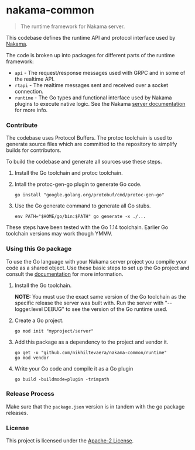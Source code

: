 nakama-common
===

> The runtime framework for Nakama server.

This codebase defines the runtime API and protocol interface used by [Nakama](https://github.com/heroiclabs/nakama).

The code is broken up into packages for different parts of the runtime framework:

* `api` - The request/response messages used with GRPC and in some of the realtime API.
* `rtapi` - The realtime messages sent and received over a socket connection.
* `runtime` - The Go types and functional interface used by Nakama plugins to execute native logic. See the Nakama [server documentation](https://heroiclabs.com/docs/runtime-code-basics/) for more info.

### Contribute

The codebase uses Protocol Buffers. The protoc toolchain is used to generate source files which are committed to the repository to simplify builds for contributors.

To build the codebase and generate all sources use these steps.

1. Install the Go toolchain and protoc toolchain.

2. Intall the protoc-gen-go plugin to generate Go code.

   ```shell
   go install "google.golang.org/protobuf/cmd/protoc-gen-go"
   ```

3. Use the Go generate command to generate all Go stubs.

   ```shell
   env PATH="$HOME/go/bin:$PATH" go generate -x ./...
   ```

These steps have been tested with the Go 1.14 toolchain. Earlier Go toolchain versions may work though YMMV.

### Using this Go package

To use the Go language with your Nakama server project you compile your code as a shared object. Use these basic steps to set up the Go project and consult the [documentation](https://heroiclabs.com/docs/runtime-code-basics/) for more information.

1. Install the Go toolchain.

   __NOTE:__ You must use the exact same version of the Go toolchain as the specific release the server was built with. Run the server with "--logger.level DEBUG" to see the version of the Go runtime used.

2. Create a Go project.

   ```shell
   go mod init "myproject/server"
   ```

3. Add this package as a dependency to the project and vendor it.

   ```shell
   go get -u "github.com/nikhiltevaera/nakama-common/runtime"
   go mod vendor
   ```

3. Write your Go code and compile it as a Go plugin

   ```shell
   go build -buildmode=plugin -trimpath
   ```

### Release Process

Make sure that the `package.json` version is in tandem with the go package releases.

### License

This project is licensed under the [Apache-2 License](https://github.com/nikhiltevaera/nakama-common/blob/master/LICENSE).
